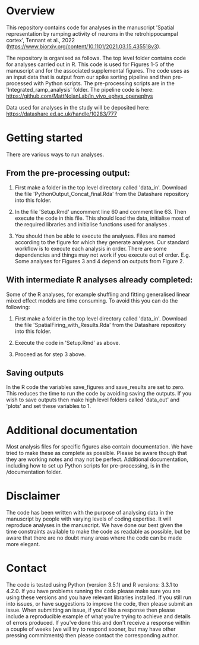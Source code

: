  
# Overview
This repository contains code for analyses in the manuscript 'Spatial representation by ramping activity of neurons in the retrohippocampal cortex', Tennant et al., 2022 (https://www.biorxiv.org/content/10.1101/2021.03.15.435518v3). 

The repository is organised as follows. The top level folder contains code for analyses carried out in R. This code is used for Figures 1-5 of the manuscript and for the associated supplemental figures. The code uses as an input data that is output from our spike sorting pipeline and then pre-processed with Python scripts. The pre-processing scripts are in the 'Integrated_ramp_analysis' folder. The pipeline code is here: https://github.com/MattNolanLab/in_vivo_ephys_openephys

Data used for analyses in the study will be deposited here: https://datashare.ed.ac.uk/handle/10283/777



# Getting started

There are various ways to run analyses. 


## From the pre-processing output:
1. First make a folder in the top level directory called 'data_in'.  Download the file 'PythonOutput_Concat_final.Rda' from the Datashare repository into this folder. 

2. In the file 'Setup.Rmd' uncomment line 60 and comment line 63. Then execute the code in this file. This should load the data, initialise most of the required libraries and initialise functions used for analyses .

3. You should then be able to execute the analyses. Files are named according to the figure for which they generate analyses. Our standard workflow is to execute each analysis in order. There are some dependencies and things may not work if you execute out of order. E.g. Some analyses for Figures 3 and 4 depend on outputs from Figure 2.


## With intermediate R analyses already completed:
Some of the R analyses, for example shuffling and fitting generalised linear mixed effect models are time consuming. To avoid this you can do the following:

1. First make a folder in the top level directory called 'data_in'. Download the file 'SpatialFiring_with_Results.Rda' from the Datashare repository into this folder.

2. Execute the code in 'Setup.Rmd' as above.

3. Proceed as for step 3 above.


## Saving outputs
In the R code the variables save_figures and save_results are set to zero. This reduces the time to run the code by avoiding saving the outputs. If you wish to save outputs then make high level folders called 'data_out' and 'plots' and set these variables to 1.


# Additional documentation
Most analysis files for specific figures also contain documentation. We have tried to make these as complete as possible. Please be aware though that they are working notes and may not be perfect. Additional documentation, including how to set up Python scripts for pre-processing, is in the /documentation folder.


# Disclaimer
The code has been written with the purpose of analysing data in the manuscript by people with varying levels of coding expertise. It will reproduce analyses in the manuscript. We have done our best given the time constraints available to make the code as readable as possible, but be aware that there are no doubt many areas where the code can be made more elegant.


# Contact
The code is tested using Python (version 3.5.1) and R versions: 3.3.1 to 4.2.0. If you have problems running the code please make sure you are using these versions and you have relevant libraries installed. If you still run into issues, or have suggestions to improve the code, then please submit an issue. When submitting an issue, if you'd like a response then please include a reproducible example of what you're trying to achieve and details of errors produced. If you've done this and don't receive a response within a couple of weeks (we will try to respond sooner, but may have other pressing commitments) then please contact the corresponding author.


